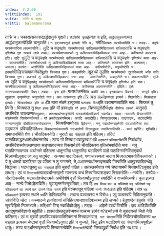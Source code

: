 ```yaml
---
index:  7.2.60
vrittiindex:  191
sutra:  तासि च क्लृपः
vritti:  balamanorama 
---
```


तासि च। चकारात्सकाराद्यार्द्धदातुकं गृह्यते। `सेऽसिचि कृत`इत्यतः `से` इति, `आर्द्धधातुकस्ये`त्यत आर्द्धधातुकस्येडिति चानुवर्तते। `न वृद्भ्यश्चतुर्थ इत्यतो नेति च, `गमेरि`डित्यतः परस्मैपदमिति च। तदाह-- क्लृपेः परस्येत्यादिना।कल्प्तासीति। `लुटि च क्लृप` इति परस्मपैपदपक्षे ऊदिल्लक्षणमिड्विकल्पं बाधित्वा `तासि च क्लृपः` इति इण्निषेधे गुण रपरत्वे लत्वे रूपम्। परस्मपैदाऽभावपक्षे तु ऊदिल्लक्षममिड्विविकल्पं मत्वा आह-- कल्पितासे कल्प्तासे इति। लृटि तु `लुटि च क्लृपः` इति परस्मैपदपक्षे ऊदिल्लक्षणमिड्विकल्पं बाधित्वा `तासि च क्लृपः` इति इण्निषेधं मत्वा आह-- कल्प्स्यतीति। परस्मपैदाऽभावे तु ऊदित्त्वादिडविकल्पं मत्वा आह-- कल्पिष्यते कल्प्स्यत इति। कल्पताम्। अकल्प। कल्पेत। आशीर्लिङि ऊदिल्लक्षणमिड्विकल्पं मत्वा आह-- कल्पिषीष्टेति, क्लृप्सीष्टेति च। इडभावे `लिङ्सिचावात्मनेपदेषु` इति कित्त्वान्न गुणः। अक्लृपदिति। `द्युद्भ्यो लुङी`ति परस्मैपदपक्षे द्युतादिलक्षणे अङि सति ङित्त्वान्न गुणः। अङभावे तु ऊदिलक्षणमिड्विकल्पं मत्वा आह-- अकल्पिष्टेति, अक्लृप्तेति च। अकल्प्स्यदिति। लृङि स्ये `लुटि च क्लृप` इत#इ परस्मैपदपक्षे ऊदिलक्षणमिड्विकल्पं बाधित्वा `तासि च क्लृप` इति इण्निषेध इति भावः। परस्पैपदाऽभावपक्षे तु ऊदिल्लक्षणमिड्विकल्पं मत्वा आह-- कल्पिष्यत अकल्प्स्यतेति। वृदिति। वृत्तेः समाप्त्य्रथकात्कर्तरि क्विप्। तदाह-- वृत्त इति। `गत्यर्थाकर्मके` ति कर्तरि क्तः। वृत्तशब्दस्य विवरणं--- सम्पूर्ण इति। द्युतादयः कृपूपर्यन्ता अनुदात्तेतो गताः। अथ त्वरत्यन्ता इति। `ञि त्वरा संभ्रमे` इत्यन्ता इत्यर्थः। षितश्चेति। षित्संज्ञका इत्यर्थः। षित्कार्यभाज इति वा। `ञि त्वरा संभ्रमे इत्युक्त्वा `घटादयः षितः`इति वक्ष्यमाणत्वादिति भावः। षित्फलं तु त्विति। मित्त्वफलं तु `मितां ह्रस्वः` इति णौ ह्रस्वः` इति णौ ह्रस्वः, `चिण्णमुलोर्दीर्घः` इति दीर्घश्च वक्ष्यते। `धातुपाठे अर्थनिर्देश उपलक्षण`मित्युक्तम्। ततश्चार्थान्तरवृत्तेरपि घटदातोर्घटादिकार्यं भवत्येव। तदाह--घटयति विघटयतीति। संश्लेषयति विश्लेषयतीत्यर्थः। णौ ह्रस्वोदाहरणमिदम्। अघटि अघाटीति। चिण्युदाहरणम्। घाटंघाटम्, घटंघटमिति ण्यन्ताण्णमुलि दीर्घविकल्पस्योदाहरणम्। `नित्यवीप्सयो`रिति द्विर्वचनम्। ननु यद्यर्थान्तरवृत्तेरपि घटधातोर्मित्त्वं तदा `उद्घाटनं` `प्रविघाटियते` त्यत्र विकासनार्थकस्यापि घटधातोर्णौ मित्त्वाद्ध्रस्वः स्यादित्याक्षिपति-- कथं तर्हीति। शृण्विति। `समाधानमिति शेषः। चौरादिकस्येति। चुरादौ `घट सङ्घाते` इति पठितम्। तदिदं घाटादिकाद्धटधातोर्धात्वन्तरमेव। तस्य णौ मित्त्वाऽभावाद्ध्रस्वाऽभावे `उद्घटनं` `प्रविघाटयिते`ति निर्बाधमेव, अर्थनिर्देशस्योपलक्षणतया सङ्घातादन्यत्र विकसनेऽपि चौरादिकस्य वृत्तिसंभवादिति भावः। ननु घटादिगणादन्यत्र अर्थान्तरे पठितानां धातूनामिह धातूनामिह घटादिगणे पाठो घटादिगणनिर्दिष्टएवार्थे मित्त्वार्थोऽनुवाद एव,नतु धातुभेदः। अन्यथा घाटादिकत्वं, गणान्तरस्थत्वं चादाय मित्त्वतदभावयोर्विकल्पापत्तेः। ये तु धातवो घटादिगण एव पठिता न तु गणान्तरे, ते,#आमन्त्वर्थान्तरवृत्तावपि मित्त्वमिति धातुवृत्त्यादिग्रन्थेषु सिद्धान्तः। घटधातुस्तु `घट सङ्घाते` इति चुरादौ पठितः। अतस्तस्यैवात्र गणे चेष्टायामर्थे मित्त्वार्थो?ऽनुवाद इति लब्धम्। एवं च `विघटयती`त्यादावर्थान्तरवृत्तौ ण्यन्तस्य कथं मित्त्वमित्याशङ्क्य निराकरोति---नचेति। तस्यैव-- चौरादिकस्यैव, घटधातोश्चेष्टात्मके अर्थविशेषे वृत्तौ मित्त्वार्थोऽनुवादः स्यादिति न वाच्यमित्यर्थः। कुत इत्यत आह-- नान्ये मितोऽहेताविति। चुराद्यन्तर्गणसूत्रमिदम्। तत्र हि `ज्ञप मिच्च` `यम च परिवेषणे` `चह परिवेषणे` `चह परिकल्कने` `रह त्यागे` `बल प्राणने` `चिञ् चयने` इति पञ्चधातून् पठित्वा `नान्ये मितोऽहेतौ` इति पठितम्। तत्र `चह परिकल्कने` इत्यस्य स्थाने `चपे`ति केचित्पठन्ति। तथाच पञ्चत्वस्य न विरोधः। एषु पञ्चस्वपि मिदित्यनुवर्तते। `अहेता`विति च्छेदः। कस्मादन्ये इत्यपेक्षायां संनिहितत्वाज्ज्ञापादिपञ्चभ्य इति लभ्यते। हेतुशब्देन `हेतुमति चे`ति सूत्रविहितो णिज्लभ्यते। तद्भिन्नो णिच् स्वार्थिकोऽहेतुः। तदाह--- अहेतौ स्वर्थे णिचीति। ज्ञप आदिर्येषामिति अतद्गुणसंविज्ञानो बहुव्रीहिः। ज्ञपधातोस्तदुत्तरेभ्यश्च पञ्चभ्य इत्येवं ष?ड्भ्योऽन्ये ये चुरादयस्ते मितो नेति फलितम्। एवं च चुरादौ ज्ञपादिपञ्चकव्यतिरिक्तानां मित्त्वाऽभावात् ` घट चेष्टाया`मिति निर्देशश्चौरादिकस्य `घट सङ्घाते` इत्यस्य चेष्टायां वृत्तौ मित्त्वार्थोऽनुवाद इति न युज्यते, किंतु इहैव घटादिगणे `घट चेष्टाया`मित्यपूर्वोऽयं धातुः। तस्य चाऽर्थान्तरवृत्तावपि मित्त्वमस्त्येवेति `विघटयती`त्यादौ मित्तवाद्ध्रर्वो निर्बाध इति भ#आवः।

